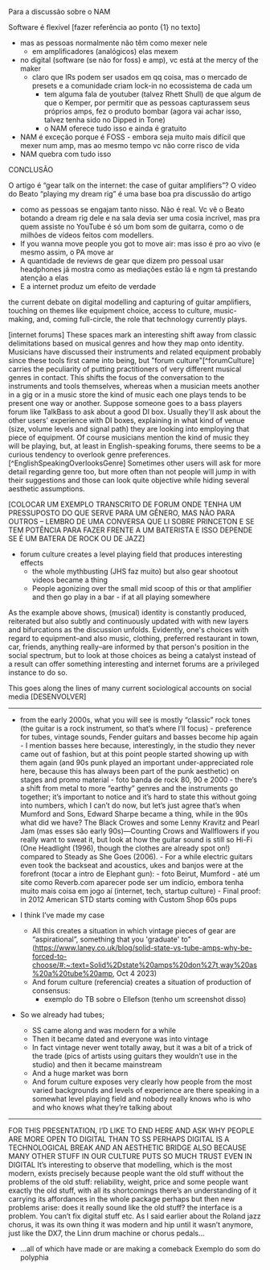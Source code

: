 Para a discussão sobre o NAM

Software é flexível [fazer referência ao ponto {1} no texto]
- mas as pessoas normalmente não têm como mexer nele
    - em amplificadores (analógicos) elas mexem
- no digital (software (se não for foss) e amp), vc está at the mercy of the maker
    - claro que IRs podem ser usados em qq coisa, mas o mercado de presets e a comunidade criam lock-in no ecossistema de cada um
        - tem alguma fala de youtuber (talvez Rhett Shull) de que algum de que o Kemper, por permitir que as pessoas capturassem seus próprios amps, fez o produto bombar (agora vai achar isso, talvez tenha sido no Dipped in Tone)
        - o NAM oferece tudo isso e ainda é gratuito
- NAM é exceção porque é FOSS - embora seja muito mais difícil que mexer num amp, mas ao mesmo tempo vc não corre risco de vida
- NAM quebra com tudo isso




CONCLUSÃO



O artigo é “gear talk on the internet: the case of guitar amplifiers”? O vídeo do Beato “playing my dream rig” é uma base boa pra discussão do artigo 
- como as pessoas se engajam tanto nisso. Não é real. Vc vê o Beato botando a dream rig dele e na sala devia ser uma cosia incrível, mas pra quem assiste no YouTube é só um bom som de guitarra, como o de milhões de vídeos feitos com modellers. 
- If you wanna move people you got to move air: mas isso é pro ao vivo (e mesmo assim, o PA move ar
- A quantidade de reviews de gear que dizem pro pessoal usar headphones já mostra como as mediações estão lá e ngm tá prestando atenção a elas
- E a internet produz um efeito de verdade 

the current debate on digital modelling and capturing of guitar amplifiers, touching on themes like equipment choice, access to culture, music-making, and, coming full-circle, the role that technology currently plays.


[internet forums] These spaces mark an interesting shift away from classic delimitations based on musical genres and how they map onto identity. Musicians have discussed their instruments and related equipment probably since these tools first came into being, but "forum culture"[^forumCulture] carries the peculiarity of putting practitioners of very different musical genres in contact. This shifts the focus of the conversation to the instruments and tools themselves, whereas when a musician meets another in a gig or in a music store the kind of music each one plays tends to be present one way or another. Suppose someone goes to a bass players forum like TalkBass to ask about a good DI box. Usually they'll ask about the other users' experience with DI boxes, explaining in what kind of venue (size, volume levels and signal path) they are looking into employing that piece of equipment. Of course musicians mention the kind of music they will be playing, but, at least in English-speaking forums, there seems to be a curious tendency to overlook genre preferences.[^EnglishSpeakingOverlooksGenre] Sometimes other users will ask for more detail regarding genre too, but more often than not people will jump in with their suggestions and those can look quite objective while hiding several aesthetic assumptions.

[COLOCAR UM EXEMPLO TRANSCRITO DE FORUM ONDE TENHA UM PRESSUPOSTO DO QUE SERVE PARA UM GÊNERO, MAS NÃO PARA OUTROS – LEMBRO DE UMA CONVERSA QUE LI SOBRE PRINCETON E SE TEM POTÊNCIA PARA FAZER FRENTE A UM BATERISTA E ISSO DEPENDE SE É UM BATERA DE ROCK OU DE JAZZ]

- forum culture creates a level playing field that produces interesting effects
    - the whole mythbusting (JHS faz muito) but also gear shootout videos became a thing
    - People agonizing over the small mid scoop of this or that amplifier and then go play in a bar - if at all playing somewhere

As the example above shows, (musical) identity is constantly produced, reiterated but also subtly and continuously updated with with new layers and bifurcations as the discussion unfolds. Evidently, one's choices with regard to equipment–and also music, clothing, preferred restaurant in town, car, friends, anything really–are informed by that person's position in the social spectrum, but to look at those choices as being a catalyst instead of a result can offer something interesting and internet forums are a privileged instance to do so.

This goes along the lines of many current sociological accounts on social media [DESENVOLVER]

***

- from the early 2000s, what you will see is mostly “classic” rock tones (the guitar is a rock instrument, so that’s where I’ll focus)
            - preference for tubes, vintage sounds, Fender guitars and basses become hip again
                - I mention basses here because, interestingly, in the studio they never came out of fashion, but at this point people started showing up with them again (and 90s punk played an important under-appreciated role here, because this has always been part of the punk aesthetic) on stages and promo material
            - foto banda de rock 80, 90 e 2000
            - there’s a shift from metal to more “earthy” genres and the instruments go together; it’s important to notice and it’s hard to state this without going into numbers, which I can’t do now, but let’s just agree that’s when Mumford and Sons, Edward Sharpe became a thing, while in the 90s what did we have? The Black Crowes and some Lenny Kravitz and Pearl Jam (mas esses são early 90s)—Counting Crows and Wallflowers if you really want to sweat it, but look at how the guitar sound is still so Hi-Fi (One Headlight (1996), though the clothes are already spot on!) compared to Steady as She Goes (2006).
            - For a while electric guitars even took the backseat and acoustics, ukes and banjos were at the forefront (tocar a intro de Elephant gun):
                - foto Beirut, Mumford
                - até um site como Reverb.com aparecer pode ser um indício, embora tenha muito mais coisa em jogo aí (internet, tech, startup culture)
                - Final proof: in 2012 American STD starts coming with Custom Shop 60s pups

- I think I’ve made my case
    - All this creates a situation in which vintage pieces of gear are “aspirational”, something that you 'graduate' to" (https://www.laney.co.uk/blog/solid-state-vs-tube-amps-why-be-forced-to-choose/#:~:text=Solid%2Dstate%20amps%20don%27t,way%20as%20a%20tube%20amp, Oct 4 2023)
    - And forum culture (referencia) creates a situation of production of consensus:
        - exemplo do TB sobre o Ellefson (tenho um screenshot disso)
- So we already had tubes;
    - SS came along and was modern for a while
    - Then it became dated and everyone was into vintage
    - In fact vintage never went totally away, but it was a bit of a trick of the trade (pics of artists using guitars they wouldn’t use in the studio) and then it became mainstream 
    - And a huge market was born
    - And forum culture exposes very clearly how people from the most varied backgrounds and levels of experience are there speaking in a somewhat level playing field and nobody really knows who is who and who knows what they’re talking about

***

FOR THIS PRESENTATION, I’D LIKE TO END HERE AND ASK WHY PEOPLE ARE MORE OPEN TO DIGITAL THAN TO SS
PERHAPS DIGITAL IS A TECHNOLOGICAL BREAK *AND* AN AESTHETIC BRIDGE
ALSO BECAUSE MANY OTHER STUFF IN OUR CULTURE PUTS SO MUCH TRUST EVEN IN DIGITAL
It’s interesting to observe that modelling, which is the most modern, exists precisely because people want the old stuff without the problems of the old stuff: reliability, weight, price
and some people want exactly the old stuff, with all its shortcomings
there’s an understanding of it carrying its affordances in the whole package perhaps
but then new problems arise: does it really sound like the old stuff? the interface is a problem. You can’t fix digital stuff etc.
As I said earlier about the Roland jazz chorus,
it was its own thing
it was modern and hip until it wasn’t anymore, just like the DX7, the Linn drum machine or chorus pedals… 
- …all of which have made or are making a comeback
Exemplo do som do polyphia